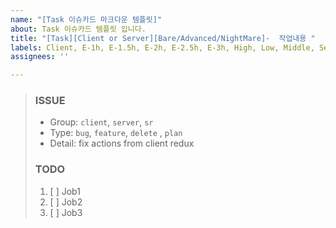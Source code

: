 ```yaml
---
name: "[Task 이슈카드 마크다운 템플릿]"
about: Task 이슈카드 템플릿 입니다.
title: "[Task][Client or Server][Bare/Advanced/NightMare]-  작업내용 "
labels: Client, E-1h, E-1.5h, E-2h, E-2.5h, E-3h, High, Low, Middle, Server
assignees: ''

---
```


> ### ISSUE
> * Group:  `client`, `server`, `sr`
> * Type: `bug`, `feature`, `delete` , `plan`
> * Detail: fix actions from client redux
> 
> ### TODO
> 1. [ ]  Job1
> 2. [ ]  Job2
> 3. [ ]  Job3
>
